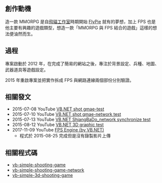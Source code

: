 ## 創作動機

造一款 MMORPG 是自[飛貓工作室](#飛貓工作室)時期開始 [FlyPie](#FlyPie) 就有的夢想，加上 FPS 也是他主要有興趣的遊戲類型，想造一款「MMORPG 與 FPS 結合的遊戲」這樣的想法便油然而生。

## 過程

專案啟動於 2012 年，在完成了簡易的網站之後，專注於背景設定、兵種、地圖、武器道具等遊戲設定。

2015 年重啟專案並把實作拆成 FPS 與網路連線兩個部份分別驗證。

## 相關發文

- 2015-07-08 YouTube [VB.NET shot gmae-test](https://youtu.be/iO6GZMHTuis)
- 2015-07-10 YouTube [VB.NET shot gmae-network test](https://youtu.be/VHG9Ufgk11E)
- 2015-07-13 YouTube [VB.NET ShiangBaDo_network synchronize test](https://youtu.be/j-Q7uY5Nu1s)
- 2015-08-12 YouTube [VB.NET 3D graphic test](https://youtu.be/i1W1V9jacUA)
- 2017-11-09 YouTube [FPS Engine (by VB.NET)](https://youtu.be/cST5jw-GC3U)
  - 程式於 2015-08-25 完成但是沒有錄製影片上傳

## 相關程式碼

- [vb-simple-shooting-game](https://github.com/FlySkyPie/vb-simple-shooting-game)
- [vb-simple-shooting-game-network](https://github.com/FlySkyPie/vb-simple-shooting-game-network)
- [vb-simple-3d-shooting-game](https://github.com/FlySkyPie/vb-simple-3d-shooting-game)

